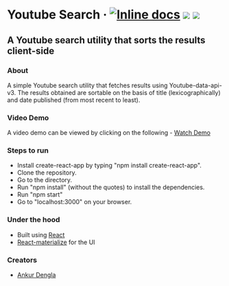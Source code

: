 # Youtube Search   &middot; [![Inline docs](http://inch-ci.org/github/ankurdengla1996/Youtube-search.svg?branch=master)](http://inch-ci.org/github/ankurdengla1996/Youtube-search)   ![](https://img.shields.io/npm/v/npm.svg) ![](https://img.shields.io/node/v/@stdlib/stdlib/latest.svg?registry_uri=https%3A%2F%2Fregistry.npmjs.com)
## A Youtube search utility that sorts the results client-side

### About
A simple Youtube search utility that fetches results using Youtube-data-api-v3. The results obtained are sortable on the basis of title (lexicographically) and date published (from most recent to least).

### Video Demo
A video demo can be viewed by clicking on the following -
[Watch Demo](https://youtu.be/6O9Zdxj28aE)

### Steps to run
 - Install create-react-app by typing "npm install create-react-app".
 - Clone the repository.
 - Go to the directory.
 - Run "npm install" (without the quotes) to install the dependencies.
 - Run "npm start"
 - Go to "localhost:3000" on your browser.
 
### Under the hood
 - Built using [React](https://reactjs.org/)
 - [React-materialize](https://react-materialize.github.io/#/) for the UI
 
 ### Creators
 - [Ankur Dengla](https://github.com/ankurdengla1996)

